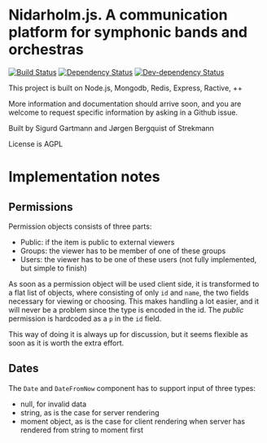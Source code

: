 
Nidarholm.js. A communication platform for symphonic bands and orchestras
=========================================================================
[![Build Status](https://img.shields.io/travis/strekmann/nidarholmjs.svg?style=flat-square)](https://travis-ci.org/strekmann/nidarholmjs)
[![Dependency Status](https://img.shields.io/david/strekmann/nidarholmjs.svg?style=flat-square)](/package.json)
[![Dev-dependency Status](https://img.shields.io/david/dev/strekmann/nidarholmjs.svg?style=flat-square)](/package.json)

This project is built on Node.js, Mongodb, Redis, Express, Ractive, ++

More information and documentation should arrive soon, and you are welcome to
request specific information by asking in a Github issue.

Built by Sigurd Gartmann and Jørgen Bergquist of Strekmann

License is AGPL

Implementation notes
====================

Permissions
-----------

Permission objects consists of three parts:

* Public: if the item is public to external viewers
* Groups: the viewer has to be member of one of these groups
* Users: the viewer has to be one of these users (not fully implemented, but
  simple to finish)

As soon as a permission object will be used client side, it is transformed to a
flat list of objects, where consisting of only `id` and `name`, the two fields
necessary for viewing or choosing. This makes handling a lot easier, and it
will never be a problem since the type is encoded in the id. The *public*
permission is hardcoded as a `p` in the `id` field.

This way of doing it is always up for discussion, but it seems flexible as soon
as it is worth the extra effort.

Dates
-----

The `Date` and `DateFromNow` component has to support input of three types: 

* null, for invalid data
* string, as is the case for server rendering
* moment object, as is the case for client rendering when server has rendered
  from string to moment first
